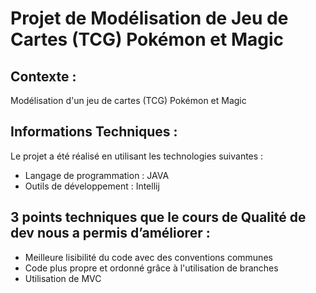 # Projet de Modélisation de Jeu de Cartes (TCG) Pokémon et Magic

## Contexte :

Modélisation d'un jeu de cartes (TCG) Pokémon et Magic

## Informations Techniques :

Le projet a été réalisé en utilisant les technologies suivantes :

- Langage de programmation : JAVA
- Outils de développement : Intellij

## 3 points techniques que le cours de Qualité de dev nous a permis d’améliorer : 

- Meilleure lisibilité du code avec des conventions communes
- Code plus propre et ordonné grâce à l'utilisation de branches
- Utilisation de MVC
